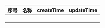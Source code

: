 





| 序号 | 名称 | createTime | updateTime |
| ---- | ---- | ---------- | ---------- |
|      |      |            |            |
|      |      |            |            |
|      |      |            |            |
|      |      |            |            |


